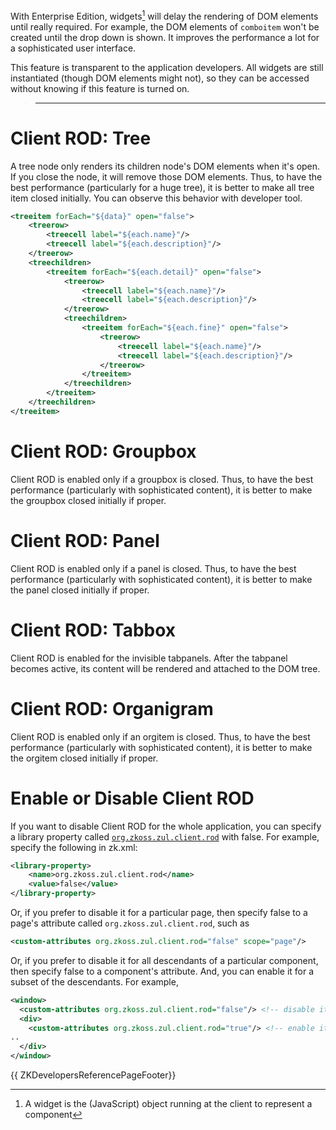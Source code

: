 

With Enterprise Edition, widgets[^1] will delay the rendering of DOM
elements until really required. For example, the DOM elements of
`comboitem` won't be created until the drop down is shown. It improves
the performance a lot for a sophisticated user interface.

This feature is transparent to the application developers. All widgets
are still instantiated (though DOM elements might not), so they can be
accessed without knowing if this feature is turned on.

> ------------------------------------------------------------------------
>
> <references/>

# Client ROD: Tree

A tree node only renders its children node's DOM elements when it's
open. If you close the node, it will remove those DOM elements. Thus, to
have the best performance (particularly for a huge tree), it is better
to make all tree item closed initially. You can observe this behavior
with developer tool.

```xml
<treeitem forEach="${data}" open="false">
    <treerow>
        <treecell label="${each.name}"/>
        <treecell label="${each.description}"/>
    </treerow>
    <treechildren>
        <treeitem forEach="${each.detail}" open="false">
            <treerow>
                <treecell label="${each.name}"/>
                <treecell label="${each.description}"/>
            </treerow>
            <treechildren>
                <treeitem forEach="${each.fine}" open="false">
                    <treerow>
                        <treecell label="${each.name}"/>
                        <treecell label="${each.description}"/>
                    </treerow>
                </treeitem>
            </treechildren>
        </treeitem>
    </treechildren>
</treeitem>
```

# Client ROD: Groupbox

Client ROD is enabled only if a groupbox is closed. Thus, to have the
best performance (particularly with sophisticated content), it is better
to make the groupbox closed initially if proper.

# Client ROD: Panel

Client ROD is enabled only if a panel is closed. Thus, to have the best
performance (particularly with sophisticated content), it is better to
make the panel closed initially if proper.

# Client ROD: Tabbox

Client ROD is enabled for the invisible tabpanels. After the tabpanel
becomes active, its content will be rendered and attached to the DOM
tree.

# Client ROD: Organigram

Client ROD is enabled only if an orgitem is closed. Thus, to have the
best performance (particularly with sophisticated content), it is better
to make the orgitem closed initially if proper.

# Enable or Disable Client ROD

If you want to disable Client ROD for the whole application, you can
specify a library property called
[`org.zkoss.zul.client.rod`]({{site.baseurl}}/zk_config_ref/org.zkoss.zul.client.rod)
with false. For example, specify the following in zk.xml:

```xml
<library-property>
    <name>org.zkoss.zul.client.rod</name>
    <value>false</value>
</library-property>
```

Or, if you prefer to disable it for a particular page, then specify
false to a page's attribute called `org.zkoss.zul.client.rod`, such as

```xml
<custom-attributes org.zkoss.zul.client.rod="false" scope="page"/>
```

Or, if you prefer to disable it for all descendants of a particular
component, then specify false to a component's attribute. And, you can
enable it for a subset of the descendants. For example,

```xml
<window>
  <custom-attributes org.zkoss.zul.client.rod="false"/> <!-- disable it for descendants of window -->
  <div>
    <custom-attributes org.zkoss.zul.client.rod="true"/> <!-- enable it for descendants of div -->
..
  </div>
</window>
```

{{ ZKDevelopersReferencePageFooter}}

[^1]: A widget is the (JavaScript) object running at the client to
    represent a component
